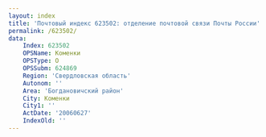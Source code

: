 ```yaml
---
layout: index
title: 'Почтовый индекс 623502: отделение почтовой связи Почты России'
permalink: /623502/
data:
    Index: 623502
    OPSName: Коменки
    OPSType: О
    OPSSubm: 624869
    Region: 'Свердловская область'
    Autonom: ''
    Area: 'Богдановичский район'
    City: Коменки
    City1: ''
    ActDate: '20060627'
    IndexOld: ''
---
```

